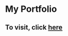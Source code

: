 # My Portfolio

## To visit, click <a href="https://tihor-nezic.vercel.app/" target="_blank">here</a>
